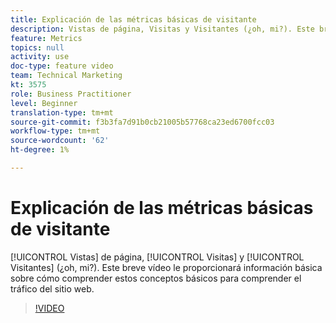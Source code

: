 ```yaml
---
title: Explicación de las métricas básicas de visitante
description: Vistas de página, Visitas y Visitantes (¿oh, mi?). Este breve vídeo le proporcionará información básica sobre cómo comprender estos conceptos básicos para comprender el tráfico del sitio web.
feature: Metrics
topics: null
activity: use
doc-type: feature video
team: Technical Marketing
kt: 3575
role: Business Practitioner
level: Beginner
translation-type: tm+mt
source-git-commit: f3b3fa7d91b0cb21005b57768ca23ed6700fcc03
workflow-type: tm+mt
source-wordcount: '62'
ht-degree: 1%

---
```



# Explicación de las métricas básicas de visitante

[!UICONTROL Vistas] de página,  [!UICONTROL Visitas] y  [!UICONTROL Visitantes]  (¿oh, mi?). Este breve vídeo le proporcionará información básica sobre cómo comprender estos conceptos básicos para comprender el tráfico del sitio web.

>[!VIDEO](https://video.tv.adobe.com/v/28774/?quality=12)
